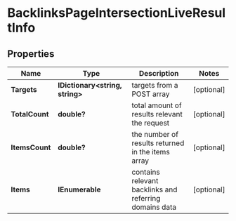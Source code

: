 # BacklinksPageIntersectionLiveResultInfo


## Properties

| Name | Type | Description | Notes |
|------------ | ------------- | ------------- | -------------|
**Targets** | **IDictionary<string, string>** | targets from a POST array |[optional]|
**TotalCount** | **double?** | total amount of results relevant the request |[optional]|
**ItemsCount** | **double?** | the number of results returned in the items array |[optional]|
**Items** | **IEnumerable<BacklinksPageIntersectionLiveItem>** | contains relevant backlinks and referring domains data |[optional]|